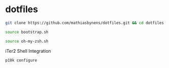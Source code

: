 # dotfiles

```bash
git clone https://github.com/mathiasbynens/dotfiles.git && cd dotfiles && source bootstrap.sh
```

```bash
source bootstrap.sh
```

```bash
source oh-my-zsh.sh
```

iTer2 Shell Integration

```bash
p10k configure
```
